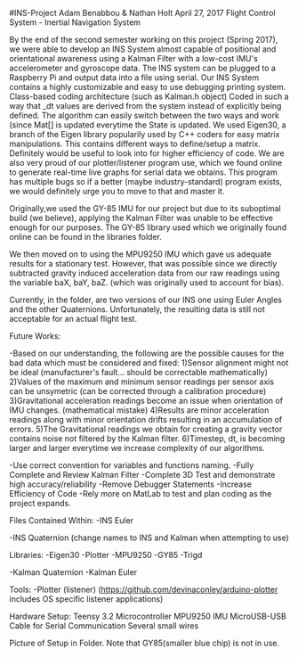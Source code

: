#INS-Project
Adam Benabbou & Nathan Holt
April 27, 2017
Flight Control System - Inertial Navigation System

By the end of the second semester working on this project (Spring 2017), we were able to develop an INS System almost capable of positional and orientational awareness using a Kalman Filter with a low-cost IMU's accelerometer and gyroscope data.
The INS system can be plugged to a Raspberry Pi and output data into a file using serial.
Our INS System contains a highly customizable and easy to use debugging printing system.
Class-based coding architecture (such as Kalman.h object)
Coded in such a way that _dt values are derived from the system instead of explicitly being defined. The algorithm can easily switch between the two ways and work (since Mat[] is updated everytime the State is updated.
We used Eigen30, a branch of the Eigen library popularily used by C++ coders for easy matrix manipulations. This contains different ways to define/setup a matrix. Definitely would be useful to look into for higher efficiency of code. 
We are also very proud of our plotter/listener program use, which we found online to generate real-time live graphs for serial data we obtains. This program has multiple bugs so if a better (maybe industry-standard) program exists, we would definitely urge you to move to that and master it.

Originally,we used the GY-85 IMU for our project but due to its suboptimal build (we believe), applying the Kalman Filter was unable to be effective enough for our purposes. The GY-85 library used which we originally found online can be found in the libraries folder. 

We then moved on to using the MPU9250 IMU which gave us adequate results for a stationary test. However, that was possible since we directly subtracted gravity induced acceleration data from our raw readings using the variable baX, baY, baZ. (which was originally used to account for bias). 

Currently, in the folder, are two versions of our INS one using Euler Angles and the other Quaternions. 
Unfortunately, the resulting data is still not acceptable for an actual flight test.

Future Works:

-Based on our understanding, the following are the possible causes for the bad data which must be considered and fixed:
  1)Sensor alignment might not be ideal (manufacturer's fault... should be correctable mathematically)
  2)Values of the maximum and minimum sensor readings per sensor axis can be unsymetric (can be corrected through a calibration procedure)
  3)Gravitational acceleration readings become an issue when orientation of IMU changes. (mathematical mistake)
  4)Results are minor acceleration readings along with minor orientation drifts resulting in an accumulation of errors.
  5)The Gravitational readings we obtain for creating a gravity vector contains noise not filtered by the Kalman filter.
  6)Timestep, dt, is becoming larger and larger everytime we increase complexity of our algorithms. 
 
-Use correct convention for variables and functions naming.
-Fully Complete and Review Kalman Filter
-Complete 3D Test and demonstrate high accuracy/reliability
-Remove Debugger Statements
-Increase Efficiency of Code
-Rely more on MatLab to test and plan coding as the project expands.

Files Contained Within:
-INS Euler

-INS Quaternion
(change names to INS and Kalman when attempting to use)

Libraries:
-Eigen30
-Plotter
-MPU9250
-GY85 
-Trigd

-Kalman Quaternion
-Kalman Euler

Tools:
-Plotter (listener) (https://github.com/devinaconley/arduino-plotter includes OS specific listener applications)


Hardware Setup:
Teensy 3.2 Microcontroller
MPU9250 IMU
MicroUSB-USB Cable for Serial Communication
Several small wires

Picture of Setup in Folder. Note that GY85(smaller blue chip) is not in use.

